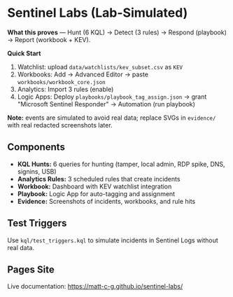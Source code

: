 # Sentinel Labs (Lab-Simulated)

**What this proves** — Hunt (6 KQL) → Detect (3 rules) → Respond (playbook) → Report (workbook + KEV).

**Quick Start**
1) Watchlist: upload `data/watchlists/kev_subset.csv` as `KEV`
2) Workbooks: Add → Advanced Editor → paste `workbooks/workbook_core.json`
3) Analytics: Import 3 rules (enable)
4) Logic Apps: Deploy `playbooks/playbook_tag_assign.json` → grant "Microsoft Sentinel Responder" → Automation (run playbook)

**Note:** events are simulated to avoid real data; replace SVGs in `evidence/` with real redacted screenshots later.

## Components

- **KQL Hunts:** 6 queries for hunting (tamper, local admin, RDP spike, DNS, signins, USB)
- **Analytics Rules:** 3 scheduled rules that create incidents
- **Workbook:** Dashboard with KEV watchlist integration
- **Playbook:** Logic App for auto-tagging and assignment
- **Evidence:** Screenshots of incidents, workbooks, and rule hits

## Test Triggers

Use `kql/test_triggers.kql` to simulate incidents in Sentinel Logs without real data.

## Pages Site

Live documentation: https://matt-c-g.github.io/sentinel-labs/